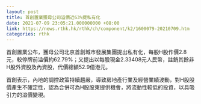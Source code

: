 ```yaml
---
layout: post
title: 首創置業獲母公司溢價近63%提私有化
date: 2021-07-09 23:05:21.000000000 +08:00
link: https://news.rthk.hk/rthk/ch/component/k2/1600079-20210709.htm
categories: rthk
---
```


首創置業公布，獲母公司北京首創城市發展集團提出私有化，每股H股作價2.8元，較停牌前溢價約62.79%；又提出以每股現金2.33408元人民幣，註銷其餘非H股外資股及內資股，代價總額52.9億港元。

首創表示，內地的調控政策持續趨嚴，導致房地產行業及經營業績波動，對H股股價產生不確定性，認為合併可為H股股東提供機會，將流動性較低的投資，以具吸引力的溢價變現。
